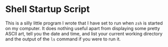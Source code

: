 # Shell Startup Script

This is a silly little program I wrote that I have set to run when `zsh` is started on my computer. It does nothing useful apart from displaying some pretty ASCII art, tell you the date and time, and list your current working directory and the output of the `ls` command if you were to run it. 